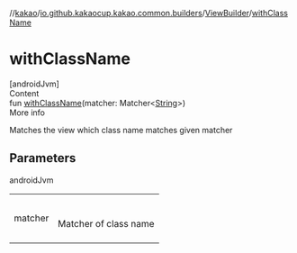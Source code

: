 //[kakao](../../../index.md)/[io.github.kakaocup.kakao.common.builders](../index.md)/[ViewBuilder](index.md)/[withClassName](with-class-name.md)



# withClassName  
[androidJvm]  
Content  
fun [withClassName](with-class-name.md)(matcher: Matcher<[String](https://kotlinlang.org/api/latest/jvm/stdlib/kotlin/-string/index.html)>)  
More info  


Matches the view which class name matches given matcher



## Parameters  
  
androidJvm  
  
| | |
|---|---|
| <a name="io.github.kakaocup.kakao.common.builders/ViewBuilder/withClassName/#org.hamcrest.Matcher[kotlin.String]/PointingToDeclaration/"></a>matcher| <a name="io.github.kakaocup.kakao.common.builders/ViewBuilder/withClassName/#org.hamcrest.Matcher[kotlin.String]/PointingToDeclaration/"></a><br><br>Matcher of class name<br><br>|
  
  



